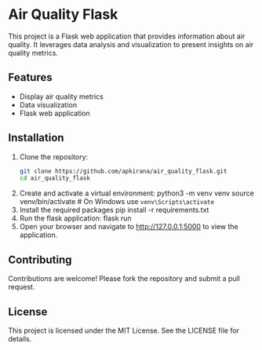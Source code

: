 # Air Quality Flask
This project is a Flask web application that provides information about air quality. It leverages data analysis and visualization to present insights on air quality metrics.

## Features

- Display air quality metrics
- Data visualization
- Flask web application

## Installation

1. Clone the repository:
   ```bash
   git clone https://github.com/apkirana/air_quality_flask.git
   cd air_quality_flask
2. Create and activate a virtual environment:
   python3 -m venv venv
   source venv/bin/activate   # On Windows use `venv\Scripts\activate`
3. Install the required packages
   pip install -r requirements.txt
4. Run the flask application: flask run
5. Open your browser and navigate to http://127.0.0.1:5000 to view the application.

## Contributing

Contributions are welcome! Please fork the repository and submit a pull request.

## License

This project is licensed under the MIT License. See the LICENSE file for details.
